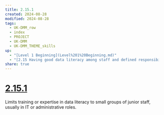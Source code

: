 ```yaml
---
title: 2.15.1
created: 2024-08-28
modified: 2024-08-28
tags:
  - UK-DMM_row
  - index
  - PROJECT
  - UK-DMM
  - UK-DMM_THEME_skills
up:
  - "[Level 1 Beginning](Level%201%20Beginning.md)"
  - "[2.15 Having good data literacy among staff and defined responsibility for data within staff roles](2.15%20Having%20good%20data%20literacy%20among%20staff%20and%20defined%20responsibility%20for%20data%20within%20staff%20roles.md)"
share: true
---
```

# [2.15.1](2.15.1.md)

Limits training or expertise in data literacy to small groups of junior staff, usually in IT or administrative roles.
